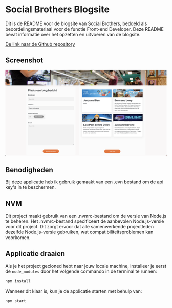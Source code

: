 <!-- @format -->

# Social Brothers Blogsite

Dit is de README voor de blogsite van Social Brothers, bedoeld als beoordelingsmateriaal voor de functie Front-end Developer. Deze README bevat informatie over het opzetten en uitvoeren van de blogsite.

[De link naar de Github repository](https://github.com/mrwinter09/sb)

## Screenshot

![screenshot van de app](src/assets/Screenshot%20ivan%20winter.png)

## Benodigheden

Bij deze applicatie heb ik gebruik gemaakt van een .evn bestand om de api key's in te beschermen.

## NVM

Dit project maakt gebruik van een .nvmrc-bestand om de versie van Node.js te beheren. Het .nvmrc-bestand specificeert de aanbevolen Node.js-versie voor dit project. Dit zorgt ervoor dat alle samenwerkende projectleden dezelfde Node.js-versie gebruiken, wat compatibiliteitsproblemen kan voorkomen.

## Applicatie draaien

Als je het project gecloned hebt naar jouw locale machine, installeer je eerst de `node_modules` door het volgende
commando in de terminal te runnen:

```bash
npm install
```

Wanneer dit klaar is, kun je de applicatie starten met behulp van:

```bash
npm start
```
